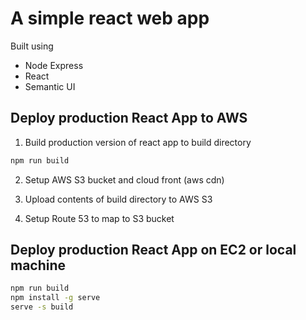 # A simple react web app
Built using
- Node Express
- React
- Semantic UI

## Deploy production React App to AWS
1. Build production version of react app to build directory
```sh
npm run build
```

2. Setup AWS S3 bucket and cloud front (aws cdn)

3. Upload contents of build directory to AWS S3

4. Setup Route 53 to map to S3 bucket

## Deploy production React App on EC2 or local machine
```sh
npm run build
npm install -g serve
serve -s build
```
